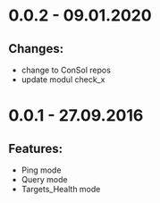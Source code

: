 # 0.0.2 - 09.01.2020
## Changes:
- change to ConSol repos
- update modul check_x


# 0.0.1 - 27.09.2016
## Features:
- Ping mode
- Query mode
- Targets_Health mode
